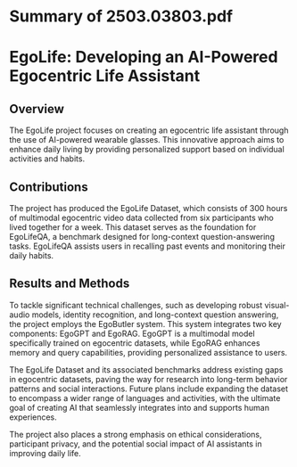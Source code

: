 # Summary of 2503.03803.pdf

# EgoLife: Developing an AI-Powered Egocentric Life Assistant

## Overview
The EgoLife project focuses on creating an egocentric life assistant through the use of AI-powered wearable glasses. This innovative approach aims to enhance daily living by providing personalized support based on individual activities and habits.

## Contributions
The project has produced the EgoLife Dataset, which consists of 300 hours of multimodal egocentric video data collected from six participants who lived together for a week. This dataset serves as the foundation for EgoLifeQA, a benchmark designed for long-context question-answering tasks. EgoLifeQA assists users in recalling past events and monitoring their daily habits.

## Results and Methods
To tackle significant technical challenges, such as developing robust visual-audio models, identity recognition, and long-context question answering, the project employs the EgoButler system. This system integrates two key components: EgoGPT and EgoRAG. EgoGPT is a multimodal model specifically trained on egocentric datasets, while EgoRAG enhances memory and query capabilities, providing personalized assistance to users.

The EgoLife Dataset and its associated benchmarks address existing gaps in egocentric datasets, paving the way for research into long-term behavior patterns and social interactions. Future plans include expanding the dataset to encompass a wider range of languages and activities, with the ultimate goal of creating AI that seamlessly integrates into and supports human experiences.

The project also places a strong emphasis on ethical considerations, participant privacy, and the potential social impact of AI assistants in improving daily life.
